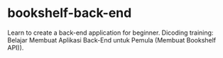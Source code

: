 # bookshelf-back-end
Learn to create a back-end application for beginner. Dicoding training: Belajar Membuat Aplikasi Back-End untuk Pemula (Membuat Bookshelf API)).
